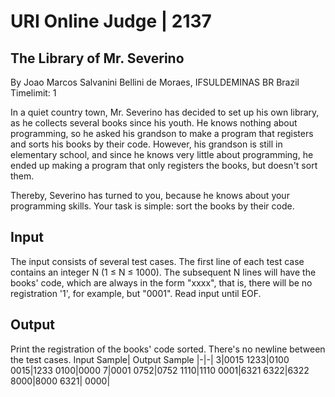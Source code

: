 # URI Online Judge | 2137
## The Library of Mr. Severino

By Joao Marcos Salvanini Bellini de Moraes, IFSULDEMINAS BR Brazil
Timelimit: 1

In a quiet country town, Mr. Severino has decided to set up his own library, as he collects several books since his youth. He knows nothing about programming, so he asked his grandson to make a program that registers and sorts his books by their code. However, his grandson is still in elementary school, and since he knows very little about programming, he ended up making a program that only registers the books, but doesn't sort them.

Thereby, Severino has turned to you, because he knows about your programming skills. Your task is simple: sort the books by their code.
## Input

The input consists of several test cases. The first line of each test case contains an integer N (1 ≤ N ≤ 1000). The subsequent N lines will have the books' code, which are always in the form "xxxx", that is, there will be no registration '1', for example, but "0001". Read input until EOF.
## Output

Print the registration of the books' code sorted. There's no newline between the test cases.
Input Sample| 	Output Sample
|-|-|
3|0015
1233|0100
0015|1233
0100|0000
7|0001
0752|0752
1110|1110
0001|6321
6322|6322
8000|8000
6321|
0000|